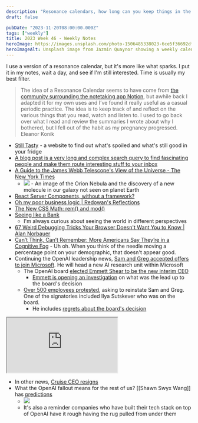 ```yaml
---
description: "Resonance calendars, how long can you keep things in the fridge, James Webb Telescope images, long Covid,  and OpenAI drama"
draft: false

pubDate: "2023-11-20T08:00:00.000Z"
tags: ["weekly"]
title: 2023 Week 46 - Weekly Notes
heroImage: https://images.unsplash.com/photo-1506485338023-6ce5f36692df?ixlib=rb-4.0.3&ixid=M3wxMjA3fDB8MHxwaG90by1wYWdlfHx8fGVufDB8fHx8fA%3D%3D&auto=format&fit=crop&w=2370&q=80
heroImageAlt: Unsplash image from Jazmin Quaynor showing a weekly calendar
---
```


I use a version of a resonance calendar, but it's more like what sparks. I put it in my notes, wait a day, and see if I'm still interested. Time is usually my best filter.

> The idea of a Resonance Calendar seems to have come from [the community surrounding the notetaking app Notion](https://www.youtube.com/watch?v=lKYBB-Uw1IM&ref=eleanorkonik.com), but awhile back I adapted it for my own uses and I’ve found it really useful as a casual periodic practice. The idea is to keep track of and reflect on the various things that you read, watch and listen to. I used to go back over what I read and review the summaries I wrote about why I bothered, but I fell out of the habit as my pregnancy progressed.
> Eleanor Konik

- [Still Tasty](https://stilltasty.com/) - a website to find out what's spoiled and what's still good in your fridge
- [A blog post is a very long and complex search query to find fascinating people and make them route interesting stuff to your inbox](https://www.henrikkarlsson.xyz/p/search-query)
- [A Guide to the James Webb Telescope's View of the Universe - The New York Times](https://www.nytimes.com/interactive/2023/11/05/magazine/james-webb-space-telescope.html?unlocked_article_code=1.8kw.VI6c.9aHfOXR17yqm&smid=url-share#commentsContainer)
  - ![](https://static01.nytimes.com/newsgraphics/2023-09-26-mag-jwt/_big_assets/images/orion3.jpg) - An image of the Orion Nebula and the discovery of a new molecule in our galaxy not seen on planet Earth
- [React Server Components, without a framework?](https://timtech.blog/posts/react-server-components-rsc-no-framework/?utm_source=tldrwebdev)
- [Oh my poor business logic | Redowan's Reflections](https://rednafi.com/misc/oh_my_poor_business_logic/?utm_source=tldrwebdev)
- [The New CSS Math: rem() and mod()](https://danielcwilson.com/posts/mathematicss-rem-mod/?utm_source=tldrwebdev)
- [Seeing like a Bank](https://www.bitsaboutmoney.com/archive/seeing-like-a-bank/?utm_source=tldrnewsletter)
  - I'm always curious about seeing the world in different perspectives
- [67 Weird Debugging Tricks Your Browser Doesn't Want You to Know | Alan Norbauer](https://alan.norbauer.com/articles/browser-debugging-tricks?utm_source=tldrnewsletter)
- [Can’t Think, Can’t Remember: More Americans Say They’re in a Cognitive Fog](https://www.nytimes.com/2023/11/13/upshot/long-covid-disability.html?unlocked_article_code=1.-kw.F1LO.QPibNHDg6J-J) - Uh oh. When you think of the needle moving a percentage point on your demographic, that doesn't appear good.
- Continuing the OpenAI leadership news, [Sam and Greg accepted offers to join Microsoft](https://twitter.com/satyanadella/status/1726509045803336122). He will head a new AI research unit within Microsoft
  - The OpenAI board [elected Emmett Shear to be the new interim CEO](https://www.axios.com/2023/11/20/emmett-shear-openai-interim-ceo-altman-ouster#:~:text=Twitch%20co%2Dfounder%20Emmett%20Shear,abruptly%20ousted%20by%20the%20board.)
    - [Emmett is opening an investigation](https://twitter.com/eshear/status/1726526112019382275) on what was the lead up to the board's decision
  - [Over 500 employees protested](https://twitter.com/karaswisher/status/1726599700961521762), asking to reinstate Sam and Greg. One of the signatories included Ilya Sutskever who was on the board.
    - He includes [regrets about the board's decision](https://twitter.com/ilyasut/status/1726590052392956028)

<iframe
  class="aspect-video w-full my-2"
  src="https://www.youtube.com/embed/9iqn1HhFJ6c"
  title="YouTube video player"
  allow="accelerometer; autoplay; clipboard-write; encrypted-media; gyroscope; picture-in-picture; web-share"
  allowfullscreen></iframe>

- In other news, [Cruise CEO resigns](https://twitter.com/kvogt/status/1726428099217400178)
- What the OpenAI fallout means for the rest of us? [[Shawn Swyx Wang]] has [predictions](https://www.latent.space/p/the-end-of-openai)
  - ![](https://substackcdn.com/image/fetch/w_1456,c_limit,f_webp,q_auto:good,fl_progressive:steep/https%3A%2F%2Fsubstack-post-media.s3.amazonaws.com%2Fpublic%2Fimages%2Fd4c1d80f-fb37-43a9-b964-712561e35737_876x889.png)
  - It's also a reminder companies who have built their tech stack on top of OpenAI have it rough having the rug pulled from under them
